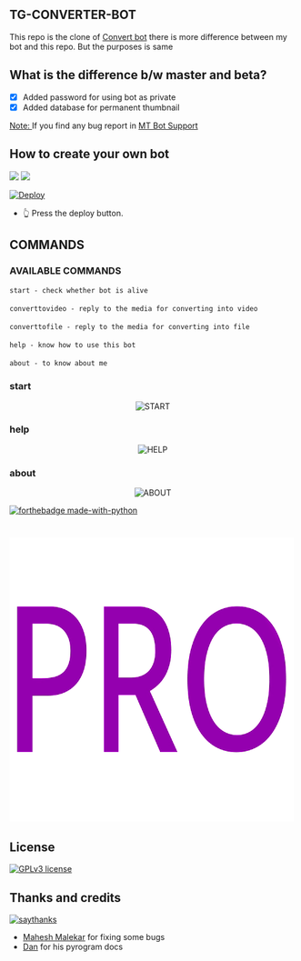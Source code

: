 ## TG-CONVERTER-BOT 
This repo is the clone of [Convert bot](https://telegram.dog/mt_convert_bot) there is more difference between my bot and this repo. But the purposes is same

## What is the difference b/w master and beta?

- [X] Added password for using bot as private 
- [X] Added database for permanent thumbnail 

<u> Note: </u> If you find any bug report in [MT Bot Support](https://telegram.dog/Mo_Tech_Group)


## How to create your own bot

<a href="https://youtu.be/hqg0snNNgr4"><img src="https://img.shields.io/badge/How%20To%20Deploy-blue.svg?logo=Youtube"></a>
<a href="https://youtu.be/hqg0snNNgr4"><img src="https://img.shields.io/youtube/views/hqg0snNNgr4?style=social">


[![Deploy](https://www.herokucdn.com/deploy/button.svg)](https://youtu.be/hqg0snNNgr4)
- 👆 Press the deploy button.

## COMMANDS
### AVAILABLE COMMANDS 
```
start - check whether bot is alive 

converttovideo - reply to the media for converting into video 

converttofile - reply to the media for converting into file 

help - know how to use this bot

about - to know about me
```
### start
<p align="center">
<img src="https://telegra.ph/file/3cb7e3725cd991373dd9b.jpg" alt="START">

### help
<p align="center">
<img src="https://telegra.ph/file/0ba25cedf094225ad7175.jpg" alt="HELP">

### about
<p align="center">
<img src="https://telegra.ph/file/f6ad0e22825afe65ddcd2.jpg" alt="ABOUT">

[![forthebadge made-with-python](http://ForTheBadge.com/images/badges/made-with-python.svg)](https://www.python.org/)
#
#
![](https://raw.githubusercontent.com/acervenky/animated-github-badges/master/assets/pro.gif)

## License
[![GPLv3 license](https://img.shields.io/badge/License-GPLv3-blue.svg)](https://github.com/Ns-AnoNymouS/TG-CONVERT-BOT/blob/main/LICENSE)

## Thanks and credits
[![saythanks](https://img.shields.io/badge/say-thanks-ff69b4.svg)](https://saythanks.io/to/kennethreitz)
- [Mahesh Malekar](https://telegram.dog/MaheshMalekar) for fixing some bugs
- [Dan](https://telegram.dog/haskell) for his pyrogram docs

